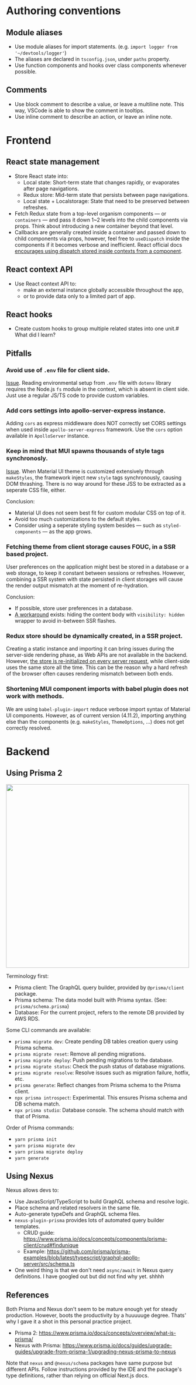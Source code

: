 # Authoring conventions

## Module aliases

- Use module aliases for import statements. (e.g. `import logger from '~/devtools/logger'`)
- The aliases are declared in `tsconfig.json`, under `paths` property.
- Use function components and hooks over class components whenever possible.

## Comments

- Use block comment to describe a value, or leave a multiline note. This way, VSCode is able to show the comment in tooltips.
- Use inline comment to describe an action, or leave an inline note.

# Frontend

## React state management

- Store React state into:
  - Local state: Short-term state that changes rapidly, or evaporates after page navigations.
  - Redux store: Mid-term state that persists between page navigations.
  - Local state + Localstorage: State that need to be preserved between refreshes.
- Fetch Redux state from a top-level organism components &mdash; or `containers` &mdash;
  and pass it down 1~2 levels into the child components via props. Think about introducing
  a new container beyond that level.
- Callbacks are generally created inside a container and passed down to child components via props,
  however, feel free to `useDispatch` inside the components if it becomes verbose and inefficient.
  React official docs [encourages using dispatch stored inside contexts from a component](https://reactjs.org/docs/hooks-faq.html#how-to-avoid-passing-callbacks-down).

## React context API

- Use React context API to:
  - make an external instance globally accessible throughout the app,
  - or to provide data only to a limited part of app.

## React hooks

- Create custom hooks to group multiple related states into one unit.# What did I learn?

## Pitfalls

### Avoid use of `.env` file for client side.

[Issue](https://github.com/motdotla/dotenv/issues/233). Reading environmental setup from `.env` file with `dotenv` library requires the Node.js `fs` module in the context, which is absent in client side. Just use a regular JS/TS code to provide custom variables.

### Add cors settings into apollo-server-express instance.

Adding `cors` as express middleware does NOT correctly set CORS settings when used inside `apollo-server-express` framework. Use the `cors` option available in `ApolloServer` instance.

### Keep in mind that MUI spawns thousands of style tags synchronosly.

[Issue](https://github.com/mui-org/material-ui/issues/16543). When Material UI theme is customized extensively through `makeStyles`, the framework inject new `style` tags synchronously, causing DOM thrashing. There is no way around for these JSS to be extracted as a seperate CSS file, either.

Conclusion:

- Material UI does not seem best fit for custom modular CSS on top of it.
- Avoid too much customizations to the default styles.
- Consider using a seperate styling system besides — such as `styled-components` — as the app grows.

### Fetching theme from client storage causes FOUC, in a SSR based project.

User preferences on the application might best be stored in a database or a web storage, to keep it constant between sessions or refreshes. However, combining a SSR system with state persisted in client storages will cause the render output mismatch at the moment of re-hydration.

Conclusion:

- If possible, store user preferences in a database.
- [A workaround](https://brianlovin.com/overthought/adding-dark-mode-with-next-js) exists: hiding the content body with `visibility: hidden` wrapper to avoid in-between SSR flashes.

### Redux store should be dynamically created, in a SSR project.

Creating a static instance and importing it can bring issues during the server-side rendering phase, as Web APIs are not available in the backend. However, [the store is re-initialized on every server request](https://github.com/vercel/next.js/tree/canary/examples/with-redux), while client-side uses the same store all the time. This can be the reason why a hard refresh of the browser often causes rendering mismatch between both ends.

### Shortening MUI component imports with babel plugin does not work with methods.

We are using `babel-plugin-import` reduce verbose import syntax of Material UI components. However, as of current version (4.11.2), importing anything else than the components (e.g. `makeStyles`, `ThemeOptions`, ...) does not get correctly resolved.

# Backend

## Using Prisma 2

<img src="https://i.imgur.com/FensWfo.png" width="500" />

Terminology first:

- Prisma client: The GraphQL query builder, provided by `@prisma/client` package.
- Prisma schema: The data model built with Prisma syntax. (See: `prisma/schema.prisma`)
- Database: For the current project, refers to the remote DB provided by AWS RDS.

Some CLI commands are available:

- `prisma migrate dev`: Create pending DB tables creation query using Prisma schema.
- `prisma migrate reset`: Remove all pending migrations.
- `prisma migrate deploy`: Push pending migrations to the database.
- `prisma migrate status`: Check the push status of database migrations.
- `prisma migrate resolve`: Resolve issues such as migration failure, hotfix, etc.
- `prisma generate`: Reflect changes from Prisma schema to the Prisma client.
- `npx prisma introspect`: Experimental. This ensures Prisma schema and DB schema match.
- `npx prisma studio`: Database console. The schema should match with that of Prisma.

Order of Prisma commands:

- `yarn prisma init`
- `yarn prisma migrate dev`
- `yarn prisma migrate deploy`
- `yarn generate`

## Using Nexus

Nexus allows devs to:

- Use JavasScript/TypeScript to build GraphQL schema and resolve logic.
- Place schema and related resolvers in the same file.
- Auto-generate typeDefs and GraphQL schema files.
- `nexus-plugin-prisma` provides lots of automated query builder templates.
  - CRUD guide: https://www.prisma.io/docs/concepts/components/prisma-client/crud#findunique
  - Example: https://github.com/prisma/prisma-examples/blob/latest/typescript/graphql-apollo-server/src/schema.ts
- One weird thing is that we don't need `async/await` in Nexus query definitions.
  I have googled out but did not find why yet. shhhh

## References

Both Prisma and Nexus don't seem to be mature enough yet for steady production. However, boots the productivity by a huuuuuge degree. Thats' why I gave it a shot in this personal practice project.

- Prisma 2: https://www.prisma.io/docs/concepts/overview/what-is-prisma/
- Nexus with Prisma: https://www.prisma.io/docs/guides/upgrade-guides/upgrade-from-prisma-1/upgrading-nexus-prisma-to-nexus

Note that `nexus` and `@nexus/schema` packages have same purpose but different APIs. Follow instructions provided by the IDE and the package's type definitions, rather than relying on official Next.js docs.
